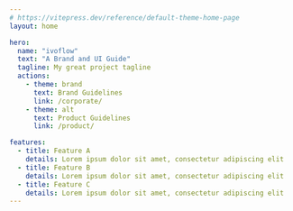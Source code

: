 ```yaml
---
# https://vitepress.dev/reference/default-theme-home-page
layout: home

hero:
  name: "ivoflow"
  text: "A Brand and UI Guide"
  tagline: My great project tagline
  actions:
    - theme: brand
      text: Brand Guidelines
      link: /corporate/
    - theme: alt
      text: Product Guidelines
      link: /product/

features:
  - title: Feature A
    details: Lorem ipsum dolor sit amet, consectetur adipiscing elit
  - title: Feature B
    details: Lorem ipsum dolor sit amet, consectetur adipiscing elit
  - title: Feature C
    details: Lorem ipsum dolor sit amet, consectetur adipiscing elit
---
```


